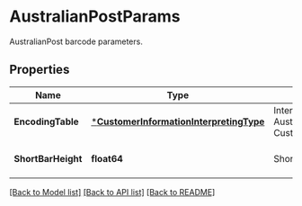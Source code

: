# AustralianPostParams

AustralianPost barcode parameters.

## Properties

Name | Type | Description | Notes
---- | ---- | ----------- | -----
**EncodingTable** | [***CustomerInformationInterpretingType**](CustomerInformationInterpretingType.md) | Interpreting type for the Customer Information of AustralianPost, default to CustomerInformationInterpretingType.Other\&quot; | [optional] [default to null]
**ShortBarHeight** | **float64** | Short bar&#39;s height of AustralianPost barcode. | [optional] [default to null]

[[Back to Model list]](../README.md#documentation-for-models) [[Back to API list]](../README.md#documentation-for-api-endpoints) [[Back to README]](../README.md)
